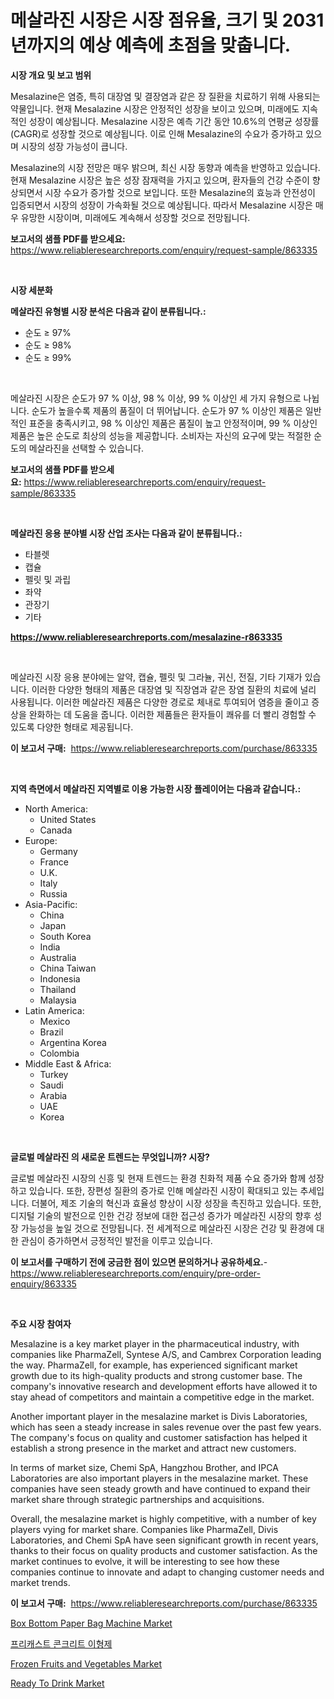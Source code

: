 <p><h1>메살라진 시장은 시장 점유율, 크기 및 2031년까지의 예상 예측에 초점을 맞춥니다.</h1></p><p><strong>시장 개요 및 보고 범위</strong></p>
<p><p>Mesalazine은 염증, 특히 대장염 및 결장염과 같은 장 질환을 치료하기 위해 사용되는 약물입니다. 현재 Mesalazine 시장은 안정적인 성장을 보이고 있으며, 미래에도 지속적인 성장이 예상됩니다. Mesalazine 시장은 예측 기간 동안 10.6%의 연평균 성장률(CAGR)로 성장할 것으로 예상됩니다. 이로 인해 Mesalazine의 수요가 증가하고 있으며 시장의 성장 가능성이 큽니다.</p><p>Mesalazine의 시장 전망은 매우 밝으며, 최신 시장 동향과 예측을 반영하고 있습니다. 현재 Mesalazine 시장은 높은 성장 잠재력을 가지고 있으며, 환자들의 건강 수준이 향상되면서 시장 수요가 증가할 것으로 보입니다. 또한 Mesalazine의 효능과 안전성이 입증되면서 시장의 성장이 가속화될 것으로 예상됩니다. 따라서 Mesalazine 시장은 매우 유망한 시장이며, 미래에도 계속해서 성장할 것으로 전망됩니다.</p></p>
<p><strong>보고서의 샘플 PDF를 받으세요:</strong> <a href="https://www.reliableresearchreports.com/enquiry/request-sample/863335">https://www.reliableresearchreports.com/enquiry/request-sample/863335</a></p>
<p>&nbsp;</p>
<p><strong>시장 세분화</strong></p>
<p><strong>메살라진 유형별 시장 분석은 다음과 같이 분류됩니다.:</strong></p>
<p><ul><li>순도 ≥ 97%</li><li>순도 ≥ 98%</li><li>순도 ≥ 99%</li></ul></p>
<p>&nbsp;</p>
<p><p>메살라진 시장은 순도가 97 % 이상, 98 % 이상, 99 % 이상인 세 가지 유형으로 나뉩니다. 순도가 높을수록 제품의 품질이 더 뛰어납니다. 순도가 97 % 이상인 제품은 일반적인 표준을 충족시키고, 98 % 이상인 제품은 품질이 높고 안정적이며, 99 % 이상인 제품은 높은 순도로 최상의 성능을 제공합니다. 소비자는 자신의 요구에 맞는 적절한 순도의 메살라진을 선택할 수 있습니다.</p></p>
<p><strong>보고서의 샘플 PDF를 받으세요:</strong>&nbsp;<a href="https://www.reliableresearchreports.com/enquiry/request-sample/863335">https://www.reliableresearchreports.com/enquiry/request-sample/863335</a></p>
<p>&nbsp;</p>
<p><strong> 메살라진 응용 분야별 시장 산업 조사는 다음과 같이 분류됩니다.:</strong></p>
<p><ul><li>타블렛</li><li>캡슐</li><li>펠릿 및 과립</li><li>좌약</li><li>관장기</li><li>기타</li></ul></p>
<p><strong><a href="https://www.reliableresearchreports.com/mesalazine-r863335">https://www.reliableresearchreports.com/mesalazine-r863335</a></strong></p>
<p>&nbsp;</p>
<p><p>메살라진 시장 응용 분야에는 알약, 캡슐, 펠릿 및 그라뉼, 귀신, 전질, 기타 기재가 있습니다. 이러한 다양한 형태의 제품은 대장염 및 직장염과 같은 장염 질환의 치료에 널리 사용됩니다. 이러한 메살라진 제품은 다양한 경로로 체내로 투여되어 염증을 줄이고 증상을 완화하는 데 도움을 줍니다. 이러한 제품들은 환자들이 쾌유를 더 빨리 경험할 수 있도록 다양한 형태로 제공됩니다.</p></p>
<p><strong>이 보고서 구매:</strong>&nbsp; <a href="https://www.reliableresearchreports.com/purchase/863335">https://www.reliableresearchreports.com/purchase/863335</a></p>
<p>&nbsp;</p>
<p><strong>지역 측면에서 메살라진 지역별로 이용 가능한 시장 플레이어는 다음과 같습니다.:</strong></p>
<p><ul>
    <li>
        North America:
        <ul>
            <li>United States</li>
            <li>Canada</li>
        </ul>
    </li>
    <li>
        Europe:
        <ul>
            <li>Germany</li>
            <li>France</li>
            <li>U.K.</li>
            <li>Italy</li>
            <li>Russia</li>
        </ul>
    </li>
    <li>
        Asia-Pacific:
        <ul>
            <li>China</li>
            <li>Japan</li>
            <li>South Korea</li>
            <li>India</li>
            <li>Australia</li>
            <li>China Taiwan</li>
            <li>Indonesia</li>
            <li>Thailand</li>
            <li>Malaysia</li>
        </ul>
    </li>
    <li>
        Latin America:
        <ul>
            <li>Mexico</li>
            <li>Brazil</li>
            <li>Argentina Korea</li>
            <li>Colombia</li>
        </ul>
    </li>
    <li>
        Middle East & Africa:
        <ul>
            <li>Turkey</li>
            <li>Saudi</li>
            <li>Arabia</li>
            <li>UAE</li>
            <li>Korea</li>
        </ul>
    </li>
    </ul></p>
<p>&nbsp;</p>
<p><strong>글로벌 메살라진 의 새로운 트렌드는 무엇입니까? 시장?</strong></p>
<p><p>글로벌 메살라진 시장의 신흥 및 현재 트렌드는 환경 친화적 제품 수요 증가와 함께 성장하고 있습니다. 또한, 장편성 질환의 증가로 인해 메살라진 시장이 확대되고 있는 추세입니다. 더불어, 제조 기술의 혁신과 효율성 향상이 시장 성장을 촉진하고 있습니다. 또한, 디지털 기술의 발전으로 인한 건강 정보에 대한 접근성 증가가 메살라진 시장의 향후 성장 가능성을 높일 것으로 전망됩니다. 전 세계적으로 메살라진 시장은 건강 및 환경에 대한 관심이 증가하면서 긍정적인 발전을 이루고 있습니다.</p></p>
<p><strong>이 보고서를 구매하기 전에 궁금한 점이 있으면 문의하거나 공유하세요.</strong>- <a href="https://www.reliableresearchreports.com/enquiry/pre-order-enquiry/863335">https://www.reliableresearchreports.com/enquiry/pre-order-enquiry/863335</a></p>
<p>&nbsp;</p>
<p><strong>주요 시장 참여자</strong></p>
<p><p>Mesalazine is a key market player in the pharmaceutical industry, with companies like PharmaZell, Syntese A/S, and Cambrex Corporation leading the way. PharmaZell, for example, has experienced significant market growth due to its high-quality products and strong customer base. The company's innovative research and development efforts have allowed it to stay ahead of competitors and maintain a competitive edge in the market.</p><p>Another important player in the mesalazine market is Divis Laboratories, which has seen a steady increase in sales revenue over the past few years. The company's focus on quality and customer satisfaction has helped it establish a strong presence in the market and attract new customers.</p><p>In terms of market size, Chemi SpA, Hangzhou Brother, and IPCA Laboratories are also important players in the mesalazine market. These companies have seen steady growth and have continued to expand their market share through strategic partnerships and acquisitions.</p><p>Overall, the mesalazine market is highly competitive, with a number of key players vying for market share. Companies like PharmaZell, Divis Laboratories, and Chemi SpA have seen significant growth in recent years, thanks to their focus on quality products and customer satisfaction. As the market continues to evolve, it will be interesting to see how these companies continue to innovate and adapt to changing customer needs and market trends.</p></p>
<p><strong>이 보고서 구매:</strong>&nbsp;&nbsp;<a href="https://www.reliableresearchreports.com/purchase/863335">https://www.reliableresearchreports.com/purchase/863335</a></p>
<p><p><a href="https://issuu.com/reportprime-2/docs/box-bottom-paper-bag-machine-market-size-2030.pptx">Box Bottom Paper Bag Machine Market</a></p><p><a href="https://github.com/fernandotryO5lson96765/Market-Research-Report-List-1/blob/main/255280917386.md">프리캐스트 콘크리트 이형제</a></p><p><a href="https://github.com/marloy8/Market-Research-Report-List-3/blob/main/frozen-fruits-and-vegetables-market.md">Frozen Fruits and Vegetables Market</a></p><p><a href="https://github.com/jj19131/Market-Research-Report-List-2/blob/main/ready-to-drink-market.md">Ready To Drink Market</a></p></p>